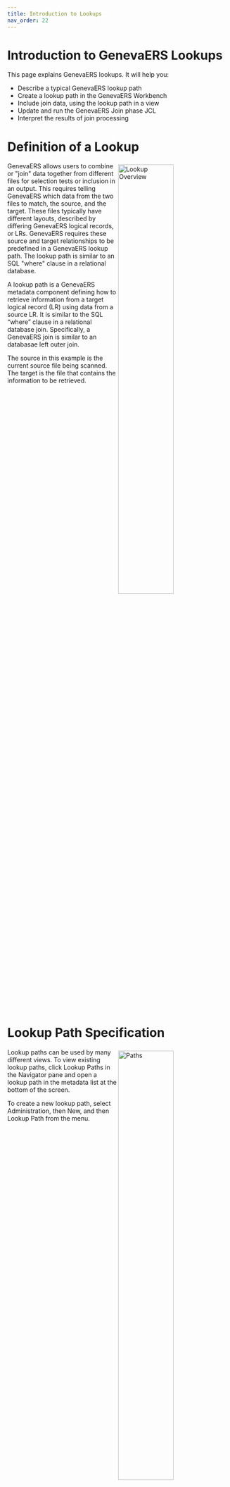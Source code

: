 ```yaml
---
title: Introduction to Lookups
nav_order: 22
---
```


# Introduction to GenevaERS Lookups

This page explains GenevaERS lookups.  It will help you:
- Describe a typical GenevaERS lookup path
- Create a lookup path in the GenevaERS Workbench
- Include join data, using the lookup path in a view
- Update and run the GenevaERS Join phase JCL
- Interpret the results of join processing

# Definition of a Lookup
<div style="clear: right" > <img style="float: right;" width="50%" vspace="5" alt="Lookup Overview" src=images/Module4-Introduction_to_Lookups/Module4_Slide3.jpeg title="Lookup Overview"/>

GenevaERS allows users to combine or "join" data together from different files for selection tests or inclusion in an output. This requires telling GenevaERS which data from the two files to match, the source, and the target. These files typically have different layouts, described by differing GenevaERS logical records, or LRs. GenevaERS requires these source and target relationships to be predefined in a GenevaERS lookup path. The lookup path is similar to an SQL "where" clause in a relational database.

A lookup path is a GenevaERS metadata component defining how to retrieve information from a target logical record (LR) using data from a source LR. It is similar to the SQL “where” clause in a relational database join.  Specifically, a GenevaERS join is similar to an databasae left outer join.

The source in this example is the current source file being scanned. The target is the file that contains the information to be retrieved. 

<div style="clear: right" > 

# Lookup Path Specification

<img style="float: right;" width="50%" vspace="5" alt="Paths" src=images/Module4-Introduction_to_Lookups/Module4_Slide4.jpeg title="Path"/>

Lookup paths can be used by many different views. To view existing lookup paths, click Lookup Paths in the Navigator pane and open a lookup path in the metadata list at the bottom of the screen. 

To create a new lookup path, select Administration, then New, and then Lookup Path from the menu.

<div style="clear: right" > <img style="float: right;" width="50%" vspace="5" alt="Path General Tab" src=images/Module4-Introduction_to_Lookups/Module4_Slide5.jpeg title="Path General Tab"/>

The General tab of the selected lookup path shows the lookup path ID, name, comments, and status, either active or inactive.

When you create a new lookup path, the lookup path ID is assigned by the Workbench and is not editable. It is used to make each lookup path unique and appears along with the lookup path name in views. 

<div style="clear: right" > <img style="float: right;" width="50%" vspace="5" alt="Path General Tab 2" src=images/Module4-Introduction_to_Lookups/Module4_Slide6.jpeg title="Path General Tab 2"/>

The name of the lookup path is visible when you are using it in views. When you name a lookup path, it is good practice to include the source-LR-to-target-LR mapping performed by the path. 

Also, if more than one lookup path in your environment is used to join the same source LR and target, you should add additional qualifiers to the name to provide uniqueness. 

<div style="clear: right" > <img style="float: right;" width="50%" vspace="5" alt="Path General Tab 3" src=images/Module4-Introduction_to_Lookups/Module4_Slide7.jpeg title="Path General Tab 3"/>

Lookup paths are created with an Inactive status and remain inactive until they are completely defined. They can then be activated, allowing for use in views. 

If an active lookup path changes, all views referencing that lookup path are deactivated to prevent views from performing inaccurate joins. Select the Make Lookup Path Inactive check box to deactivate the lookup; this also deactivates all the views using the lookup path.

<div style="clear: right" > <img style="float: right;" width="50%" vspace="5" alt="Path Defintion" src=images/Module4-Introduction_to_Lookups/Module4_Slide8.jpeg title="Path Defintion"/>

From the General tab, we’ve clicked the Lookup Path Definition tab, where we can select the source logical record and the target LR and its specific logical file. 

We can then select the source fields that should be used to create a key to search the target to find a matching record. The accumulated length of the source fields must equal the total key length before the lookup path can be activated and used for processing in a view.

<div style="clear: right" > <img style="float: right;" width="50%" vspace="5" alt="Path Constants" src=images/Module4-Introduction_to_Lookups/Module4_Slide9.jpeg title="Path Constants"/>

The Source Field Properties area is displayed when the Selected Source Fields list is clicked. Here you can select a source field from the source logical record or specify a constant that should be used in the key. 

Constants can be either static, as shown here, or symbolic, which allows setting the value in the view when the lookup path is used. When specifying a constant, carefully consider the format of the target key when setting the format (data type), length, and so on. 

We’ve now completed the lookup path. Next, we’ll see how to use it in the view.

<div style="clear: right" >

# Lookup Use in View

 <img style="float: right;" width="50%" vspace="5" alt="Path Source Properties" src=images/Module4-Introduction_to_Lookups/Module4_Slide10.jpeg title="Path Source Properties"/>

Here we’ve switched to the View Editor, creating a view that reads a file that is described by the Order LR. In column 3, we require a field that is on the Customer LR. After inserting the column, we select Lookup Field as the source for the column.

<div style="clear: right" > <img style="float: right;" width="50%" vspace="5" alt="Lookup – Specify LR" src=images/Module4-Introduction_to_Lookups/Module4_Slide11.jpeg title="Lookup – Specify LR"/>

Next, the Lookup LR box lists all the LRs that can be accessed from the order LR, based upon the lookup paths that have been created. Because we created the Order to Customer lookup path, the Customer LR is available in the list.

<div style="clear: right" > <img style="float: right;" width="50%" vspace="5" alt="Selecting the Lookup Path" src=images/Module4-Introduction_to_Lookups/Module4_Slide12.jpeg title="Selecting the Lookup Path"/>

Next, we select the lookup path that we want to use to perform the join. This is necessary because multiple methods of joining from one LR to another might exist. 

For example, the Order LR might have a Purchasing Customer ID field and a Ship to Customer ID field, and either of these might be used as the basis for a different lookup path to find the customer address. In this instance, we’ve selected the lookup path that we have just created, with a lookup ID of 3.

<div style="clear: right" > <img style="float: right;" width="50%" vspace="5" alt="Selecting the Lookup Path" src=images/Module4-Introduction_to_Lookups/Module4_Slide13.jpeg title="Selecting the Lookup Path"/>

Finally, we select the actual field we want to place on the extract file. All the fields on the Customer LR are available for use. In this instance we’ve selected the customer email address to be put out on the extract file.

Note that the Column Source Value field is populated with Customer[7] .Order_to_Customer[3] .Customer_Email_Address[70]. This is the LR, path, field names, and IDs. This pattern is used in numerous places in the Workbench.

<div style="clear: right" > <img style="float: right;" width="50%" vspace="5" alt="View Columns" src=images/Module4-Introduction_to_Lookups/Module4_Slide14.jpeg title="View Columns"/>

We've used the lookup path in the view, resulting in a join. Looked-up fields can be placed in output columns, used as sort and aggregation fields, or used in filtering processes or calculations using similar steps. 

We’ve now completed the view. Next, we’ll see how to run it in the Performance Engine.

<div style="clear: right" > 

# Performance Engine Flow

<img style="float: right;" width="50%" vspace="5" alt="Select Phase Data Flow" src=images/Module4-Introduction_to_Lookups/Module4_Slide15.jpeg title="Select Phase Data Flow"/>

Recall from prior pages that the first step in running the Performance Engine is running MR86, which takes in the View List and the GenevaERS Metadata Repository and creates an XML file of the view.

<div style="clear: right" > <img style="float: right;" width="50%" vspace="5" alt="Compile Phase Flow" src=images/Module4-Introduction_to_Lookups/Module4_Slide16.jpeg title="Compile Phase Flow"/>

The next program is GVBMR84, the COMPILE, which produces the MR84 VDP. The addition of join processing makes no significant changes to this process.  

<div style="clear: right" > <img style="float: right;" width="50%" vspace="5" alt="Logic Phase Flow" src=images/Module4-Introduction_to_Lookups/Module4_Slide17.jpeg title="Logic Phase Flow"/>

Next, MR90 is run. Because our view requires a lookup, two logic tables are produced. The Extract Logic Table (XLT) is used in the actual Extract phase as the view scans the Order file and performs joins to the Customer LR. 

The Join Logic Table, or JLT, on the other hand, simply prepares the Customer lookup file for use in the Extract phase. 

The VDP tells MR90 that only the customer email address, the customer ID, and the join key are required for extract processing. 

The Join phase will use the JLT to extract only these two fields to be loaded into memory during the Extract phase processing to perform the joins.

<div style="clear: right" > <img style="float: right;" width="50%" vspace="5" alt="Logic Phase Report" src=images/Module4-Introduction_to_Lookups/Module4_Slide18.jpeg title="Logic Phase Report"/>

The MR90 Control Report in the “Performance Engine Overview” module showed an empty JLT when no joins were performed in the view. Now the MR90 Control Report shows the JLT statistics and a printed version of the logic table.

Note that the view numbers listed in the JLT are run-time-only views for this execution of the Performance Engine. These example JLT views, 25 and 26, are never stored in the GenevaERS Metadata Repository

<div style="clear: right" > <img style="float: right;" width="50%" vspace="5" alt="Join Phase Data Flow" src=images/Module4-Introduction_to_Lookups/Module4_Slide19.jpeg title="Join Phase Data Flow"/>

GVBMR95 produces two files in the Join phase. The RED file contains one row for every row in the input join file (in this example, the customer file), but only the fields required for extract processing. The REH file contains a single control record for each join file.



<div style="clear: right" >

# Finding The Path

 <img style="float: right;" width="50%" vspace="5" alt="Finding the Lookup Path" src=images/Module4-Introduction_to_Lookups/Module4_Slide20.jpeg title="Finding the Lookup Path"/>

Next we'll detail how to locate the DD name for the input join files for the Join phase GVBMR95 step and modify the JCL.

First, within the view, locate the lookup path used for any joins. For this example view, we are using the Order to Customer lookup path ID 3. The path name is highlighted on the slide.

Columns containing a joined field are highlighted with a Join icon to speed identification of required joins.

<div style="clear: right" > <img style="float: right;" width="50%" vspace="5" alt="Finding the Lookup Path Logical File" src=images/Module4-Introduction_to_Lookups/Module4_Slide20.jpeg title="Finding the Lookup Path Logical File"/>

Next, click the Lookup Path icon in the Navigator pane. A list of all paths is shown at the bottom of the screen.
Select the path from the list. The Edit Lookup Path screen opens. 

Click the Lookup Path Definition tab. 

Note the target logical file defined for the lookup path. This value is used in the next step.

<div style="clear: right" > <img style="float: right;" width="50%" vspace="5" alt="Join File DD Names" src=images/Module4-Introduction_to_Lookups/Module4_Slide21.jpeg title="Join File DD Names"/>

Next, locate the logical file by performing the following steps.

First, select Logical Files in the Navigator pane and then select the appropriate logical file from the list of logical records. 

Next, find the associated physical file. The DD name is listed in the physical file definition, which we’ll find next.

Note that join files can be associated with only one physical file. 

<div style="clear: right" > <img style="float: right;" width="50%" vspace="5" alt="Join File DD JCL" src=images/Module4-Introduction_to_Lookups/Module4_Slide22.jpeg title="Join File DD JCL"/>

Next, click the Physical File icon and select the specific file from the Associated Physical Files list. 

Last, locate the input DD name. 

This DD name should be placed in the join file job for use by GVBMR95, as shown at the bottom of this slide. The DD name must point to the file containing customer data. Note that join files must be in sorted order by the key specified in the logical record. An error is issued in the Extract phase if the files are not in sorted order 

Reviewing the Join Phase MR95 Report
After execution of the MR95 in the Join phase job, the MR95 Control Report shows the number of records read from the input Customer join file. It also shows how many records were written to the RED file (DD name GREF003) and the REH file (DD Name GREFREH). These files are then used in the Extract phase.

<div style="clear: right" > 

# Extract Phase Data Flow

<img style="float: right;" width="50%" vspace="5" alt="Extract Phase Data Flow" src=images/Module4-Introduction_to_Lookups/Module4_Slide23.jpeg title="Extract Phase Data Flow"/>

Following the Join phase execution of MR95, the Extract phase is run. Its inputs include the XLT, the REH and RED files, and the source or event file data (in this example, the Order file). 

<div style="clear: right" > <img style="float: right;" width="50%" vspace="5" alt="Extract Phase Report" src=images/Module4-Introduction_to_Lookups/Module4_Slide24.jpeg title="Extract Phase Report"/>

The Extract phase MR95 Control Report shows the processing of view 24 reading the Order file. 

Note that, on the same row showing how many records were extracted from the Order file (12), the control report also shows 10 lookups found (designated by the letter “F”) and 2 lookups not found (NF). 

This means two orders were associated with at least one customer ID on the Order file, which did not have corresponding customer records in the Customer file.

The report also shows that a total of 12 lookups were performed.

<div style="clear: right" > 

# Links

Place following text in the topic:  
    ````
    [Topic A](TopicA)
    ````

The link displays as:   
[Topic A](TopicA)